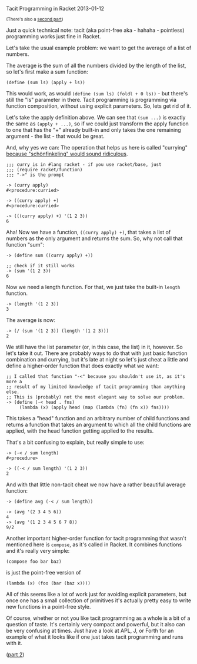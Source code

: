 Tacit Programming in Racket
2013-01-12

<small>(There's also a [second part](http://r-wos.org/blog/tacit-racket-2))</small>

Just a quick technical note: tacit (aka point-free aka - hahaha - pointless)
programming works just fine in Racket.

Let's take the usual example problem: we want to get the average of a list of numbers.

The average is the sum of all the numbers divided by the length of the list, so
let's first make a sum function:

    (define (sum ls) (apply + ls))

This would work, as would `(define (sum ls) (foldl + 0 ls))` - but there's still
the "ls" parameter in there. Tacit programming is programming via function
composition, without using explicit parameters. So, lets get rid of it.

Let's take the apply definition above. We can see that `(sum ...)` is exactly the same as
`(apply + ...)`, so if we could just transform the apply function to one that has
the "+" already built-in and only takes the one remaining
argument - the list - that would be great.

And, why yes we can: The operation that helps us here is called "currying"
[because "sch&ouml;nfinkeling" would sound ridiculous](http://en.wikipedia.org/wiki/Currying).

    ;;; curry is in #lang racket - if you use racket/base, just
    ;;; (require racket/function)
    ;;; "->" is the prompt

    -> (curry apply)
    #<procedure:curried>

    -> ((curry apply) +)
    #<procedure:curried>

    -> (((curry apply) +) '(1 2 3))
    6

Aha! Now we have a function, `((curry apply) +)`, that takes a list of numbers
as the only argument and returns the sum. So, why not call that function "sum":

    -> (define sum ((curry apply) +))

    ;; check if it still works
    -> (sum '(1 2 3))
    6

Now we need a length function. For that, we just take the built-in `length` function.

    -> (length '(1 2 3))
    3

The average is now:

    -> (/ (sum '(1 2 3)) (length '(1 2 3)))
    2

We still have the list parameter (or, in this case, the list) in it, however.
So let's take it out. There are probably ways to do that with just basic function
combination and currying, but it's late at night so let's just cheat a little
and define a higher-order function that does exactly what we want:

    ;; I called that function "-<" because you shouldn't use it, as it's more a
    ;; result of my limited knowledge of tacit programming than anything else.
    ;; This is (probably) not the most elegant way to solve our problem.
    -> (define (-< head . fns)
         (lambda (x) (apply head (map (lambda (fn) (fn x)) fns))))

This takes a "head" function and an arbitrary number of child functions and
returns a function that takes an argument to which all the child functions are
applied, with the head function getting applied to the results.

That's a bit confusing to explain, but really simple to use:

    -> (-< / sum length)
    #<procedure>

    -> ((-< / sum length) '(1 2 3))
    2

And with that little non-tacit cheat we now have a rather beautiful average function:

    -> (define avg (-< / sum length))

    -> (avg '(2 3 4 5 6))
    4
    -> (avg '(1 2 3 4 5 6 7 8))
    9/2

Another important higher-order function for tacit programming that wasn't
mentioned here is `compose`, as it's called in Racket. It combines functions
and it's really very simple:

    (compose foo bar baz)

is just the point-free version of

    (lambda (x) (foo (bar (baz x))))

All of this seems like a lot of work just for avoiding explicit parameters, but
once one has a small collection of primitives it's actually pretty easy to
write new functions in a point-free style.

Of course, whether or not you like tacit programming as a whole is a bit of a
question of taste. It's certainly very compact and powerful, but it also can be
very confusing at times. Just have a look at APL, J, or Forth for an example of what it
looks like if one just takes tacit programming and runs with it.

([part 2](http://r-wos.org/blog/tacit-racket-2))

